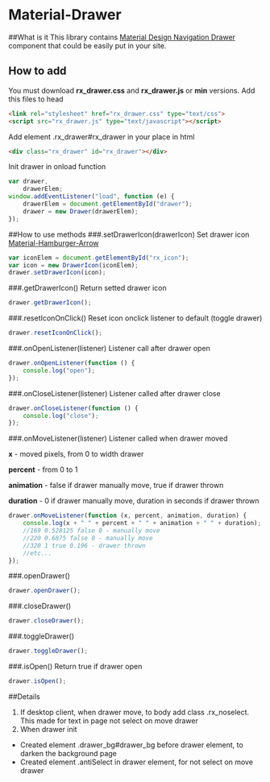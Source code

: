 # Material-Drawer
##What is it
This library contains [Material Design Navigation Drawer](https://material.google.com/patterns/navigation-drawer.html) component that could be easily put in your site.
## How to add
You must download **rx_drawer.css** and **rx_drawer.js** or **min** versions. Add this files to head
```html
<link rel="stylesheet" href="rx_drawer.css" type="text/css">
<script src="rx_drawer.js" type="text/javascript"></script>
```
Add element .rx_drawer#rx_drawer in your place in html
```html
<div class="rx_drawer" id="rx_drawer"></div>
```
Init drawer in onload function
```javascript
var drawer,
    drawerElem;
window.addEventListener("load", function (e) {
    drawerElem = document.getElementById("drawer");
    drawer = new Drawer(drawerElem);
});
```
##How to use methods
###.setDrawerIcon(drawerIcon)
Set drawer icon [Material-Hamburger-Arrow](https://github.com/RadiationX/Material-Hamburger-Arrow)
```javascript
var iconElem = document.getElementById("rx_icon");
var icon = new DrawerIcon(iconElem);
drawer.setDrawerIcon(icon);
```
###.getDrawerIcon()
Return setted drawer icon
```javascript
drawer.getDrawerIcon();
```
###.resetIconOnClick()
Reset icon onclick listener to default (toggle drawer)
```javascript
drawer.resetIconOnClick();
```
###.onOpenListener(listener)
Listener call after drawer open
```javascript
drawer.onOpenListener(function () {
    console.log("open");
});
```
###.onCloseListener(listener)
Listener called after drawer close
```javascript
drawer.onCloseListener(function () {
    console.log("close");
});
```
###.onMoveListener(listener)
Listener called when drawer moved

**x** - moved pixels, from 0 to width drawer

**percent** - from 0 to 1

**animation** - false if drawer manually move, true if drawer thrown

**duration** - 0 if drawer manually move, duration in seconds if drawer thrown
```javascript
drawer.onMoveListener(function (x, percent, animation, duration) {
    console.log(x + " " + percent + " " + animation + " " + duration);
    //169 0.528125 false 0 - manually move
    //220 0.6875 false 0 - manually move
    //320 1 true 0.196 - drawer thrown
    //etc...
});
```
###.openDrawer()
```javascript
drawer.openDrawer();
```
###.closeDrawer()
```javascript
drawer.closeDrawer();
```
###.toggleDrawer()
```javascript
drawer.toggleDrawer();
```
###.isOpen()
Return true if drawer open
```javascript
drawer.isOpen();
```
##Details
1. If desktop client, when drawer move, to body add class .rx_noselect. This made for text in page not select on move drawer
2. When drawer init
  - Created element .drawer_bg#drawer_bg before drawer element, to darken the background page
  - Created element .antiSelect in drawer element, for not select on move drawer
